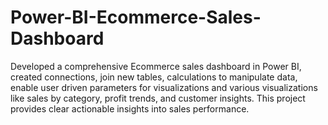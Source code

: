 # Power-BI-Ecommerce-Sales-Dashboard
Developed a comprehensive Ecommerce sales dashboard in Power BI, created connections, join new tables, calculations to manipulate data, enable user driven parameters for visualizations and various visualizations like sales by category, profit trends, and customer insights. This project provides clear actionable insights into sales performance.
